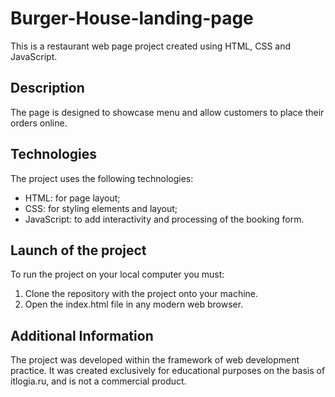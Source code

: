 # Burger-House-landing-page
This is a restaurant web page project created using HTML, CSS and JavaScript.

## Description
  The page is designed to showcase menu and allow customers to place their orders online.
  
## Technologies
  The project uses the following technologies:
* HTML: for page layout;
* CSS: for styling elements and layout;
* JavaScript: to add interactivity and processing of the booking form.
  
## Launch of the project
  To run the project on your local computer you must:
1. Clone the repository with the project onto your machine.
2. Open the index.html file in any modern web browser.
   
## Additional Information
  The project was developed within the framework of web development practice. It was created exclusively for educational purposes on the basis of itlogia.ru, and is not a commercial product.
